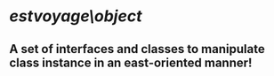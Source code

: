 # *estvoyage\object*

## A set of interfaces and classes to manipulate class instance in an east-oriented manner!
